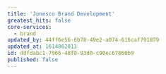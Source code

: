 ```yaml
---
title: 'Jonesco Brand Development'
greatest_hits: false
core-services:
  - brand
updated_by: 44ff6e56-6b78-49e2-a074-616caf791879
updated_at: 1614862013
id: ddfdabc1-7966-48f0-93d0-c90ec67860b9
published: false
---
```

